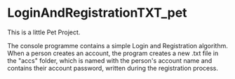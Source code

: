 # LoginAndRegistrationTXT_pet

This is a little Pet Project.

The console programme contains a simple Login and Registration algorithm. When a person creates an account, the program creates a new .txt file in the "accs" folder, which is named with the person's account name and contains their account password, written during the registration process.
